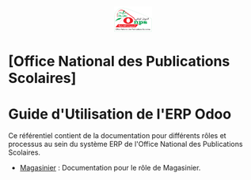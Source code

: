 <div style="text-align:center;">
  <img src="images/logo.png" alt="Company Logo" style="max-width:20mm;">
</div>

# [Office National des Publications Scolaires]

# Guide d'Utilisation de l'ERP Odoo

Ce référentiel contient de la documentation pour différents rôles et processus au sein du système ERP de l'Office National des Publications Scolaires.

- [Magasinier](MAGASINIER.md) : Documentation pour le rôle de Magasinier.